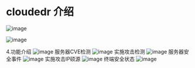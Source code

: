 # cloudedr 介绍
![image](https://github.com/flanger0/cloudedr/assets/40160399/109739a3-1680-4f9e-bb3e-d98fb0d92e28)


![image](https://github.com/flanger0/cloudedr/assets/40160399/e79d6edb-d1a1-432c-8113-ecafee4f20ec)





4.功能介绍
![image](https://user-images.githubusercontent.com/40160399/204451320-28b6f417-9367-46f2-9131-518b1e6cced6.png)
服务器CVE检测
![image](https://user-images.githubusercontent.com/40160399/204451758-32352d10-2133-438c-8cbb-88d0c2771509.png)
实施攻击检测
![image](https://github.com/flanger0/cloudedr/assets/40160399/a7d604dc-0982-486e-9d68-39c4565f2ba2)
服务器安全事件
![image](https://user-images.githubusercontent.com/40160399/204451840-e218fcb6-75ce-4b83-b0ee-5cd3c4740679.png)
实施攻击IP硕源
![image](https://github.com/flanger0/cloudedr/assets/40160399/42a9be5f-38cb-4e42-9087-550e725a5357)
终端安全状态
![image](https://user-images.githubusercontent.com/40160399/204451581-5c34f134-5ef8-4fd6-b2e8-7488aca5819c.png)

